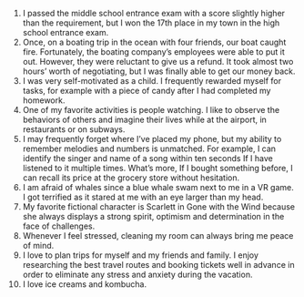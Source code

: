 1. I passed the middle school entrance exam with a score slightly higher than the requirement, but I won the 17th place in my town in the high school entrance exam.  
2. Once, on a boating trip in the ocean with four friends, our boat caught fire. Fortunately, the boating company’s employees were able to put it out. However, they were reluctant to give us a refund. It took almost two hours’ worth of negotiating, but I was finally able to get our money back.
3. I was very self-motivated as a child. I frequently rewarded myself for tasks, for example with a piece of candy after I had completed my homework.
4. One of my favorite activities is people watching. I like to observe the behaviors of others and imagine their lives while at the airport, in restaurants or on subways.
5. I may frequently forget where I’ve placed my phone, but my ability to remember melodies and numbers is unmatched. For example, I can identify the singer and name of a song within ten seconds If I have listened to it multiple times. What’s more, If I bought something before, I can recall its price at the grocery store without hesitation. 
6. I am afraid of whales since a blue whale swam next to me in a VR game. I got terrified as it stared at me with an eye larger than my head.  
7. My favorite fictional character is Scarlett in Gone with the Wind because she always displays a strong spirit, optimism and determination in the face of challenges.
8. Whenever I feel stressed, cleaning my room can always bring me peace of mind. 
9. I love to plan trips for myself and my friends and family. I enjoy researching the best travel routes and booking tickets well in advance in order to eliminate any stress and anxiety during the vacation.  
10. I love ice creams and kombucha. 

